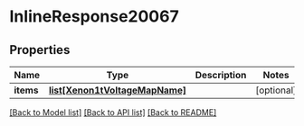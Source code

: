 # InlineResponse20067

## Properties
Name | Type | Description | Notes
------------ | ------------- | ------------- | -------------
**items** | [**list[Xenon1tVoltageMapName]**](Xenon1tVoltageMapName.md) |  | [optional] 

[[Back to Model list]](../README.md#documentation-for-models) [[Back to API list]](../README.md#documentation-for-api-endpoints) [[Back to README]](../README.md)


